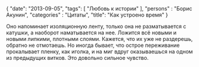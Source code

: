 {
   "date": "2013-09-05",
   "tags": [
      "Любовь к истории"
   ],
   "persons" : "Борис Акунин",
   "categories" : "Цитаты",
   "title": "Как устроено время"
}

Оно напоминает изоляционную ленту, только она не разматывается с катушки, а наоборот наматывается на нее. Ложится всё новыми и новыми липкими, плотными слоями. Кажется, что их уже не раздерешь, обратно не отмотаешь. Но иногда бывает, что острое переживание прокалывает пленку, как иголка, и на миг вдруг оказываешься на одном из предыдущих витков. Это довольно сильное чувство.


